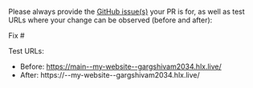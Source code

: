 Please always provide the [GitHub issue(s)](../issues) your PR is for, as well as test URLs where your change can be observed (before and after):

Fix #<gh-issue-id>

Test URLs:
- Before: https://main--my-website--gargshivam2034.hlx.live/
- After: https://<branch>--my-website--gargshivam2034.hlx.live/
